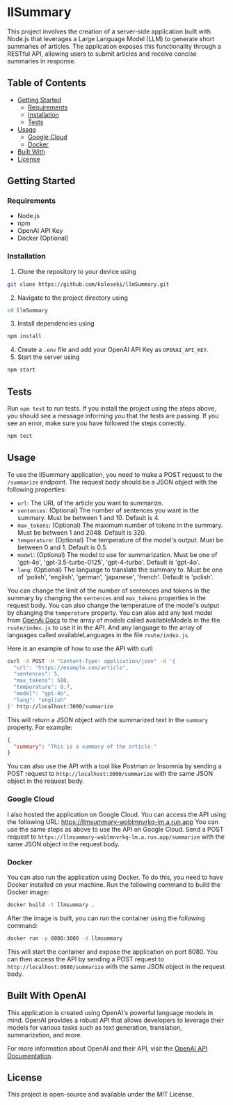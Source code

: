 # llSummary

This project involves the creation of a server-side application built with Node.js that leverages a Large Language Model (LLM) to generate short summaries of articles. The application exposes this functionality through a RESTful API, allowing users to submit articles and receive concise summaries in response.

## Table of Contents

- [Getting Started](#getting-started)
  - [Requirements](#Requirements)
  - [Installation](#installation)
  - [Tests](#tests)
- [Usage](#usage)
  - [Google Cloud](#google-cloud)
  - [Docker](#docker)
- [Built With](#built-with-openai)
- [License](#license)

## Getting Started

### Requirements

- Node.js
- npm
- OpenAI API Key
- Docker (Optional)

### Installation

1. Clone the repository to your device using 
```bash 
git clone https://github.com/koloseki/llmSummary.git
 ```
2. Navigate to the project directory using 
```bash
cd llmSummary
```
3. Install dependencies using
```bash
npm install
```
4. Create a `.env` file and add your OpenAI API Key as `OPENAI_API_KEY`. </n>
5. Start the server using
```bash
npm start
```

## Tests

Run `npm test` to run tests. If you install the project using the steps above, you should see a message informing you that the tests are passing.
If you see an error, make sure you have followed the steps correctly.

```bash
npm test
```


## Usage

To use the llSummary application, you need to make a POST request to the `/summarize` endpoint. The request body should be a JSON object with the following properties:

- `url`: The URL of the article you want to summarize.
- `sentences`: (Optional) The number of sentences you want in the summary. Must be between 1 and 10. Default is 4.
- `max_tokens`: (Optional) The maximum number of tokens in the summary. Must be between 1 and 2048. Default is 320.
- `temperature`: (Optional) The temperature of the model's output. Must be between 0 and 1. Default is 0.5.
- `model`: (Optional) The model to use for summarization. Must be one of 'gpt-4o', 'gpt-3.5-turbo-0125', 'gpt-4-turbo'. Default is 'gpt-4o'.
- `lang`: (Optional) The language to translate the summary to. Must be one of 'polish', 'english', 'german', 'japanese', 'french'. Default is 'polish'.

You can change the limit of the number of sentences and tokens in the summary by changing the `sentences` and `max_tokens` properties in the request body. You can also change the temperature of the model's output by changing the `temperature` property.
You can also add any text model from [OpenAi Docs](https://platform.openai.com/docs/models) to the array of models called availableModels in the file `route/index.js` to use it in the API.
And any language to the array of languages called availableLanguages in the file `route/index.js`.

Here is an example of how to use the API with curl:

```bash
curl -X POST -H "Content-Type: application/json" -d '{
  "url": "https://example.com/article",
  "sentences": 5,
  "max_tokens": 500,
  "temperature": 0.7,
  "model": "gpt-4o",
  "lang": "english"
}' http://localhost:3000/summarize
```
This will return a JSON object with the summarized text in the `summary` property. For example:

```json
{
  "summary": "This is a summary of the article."
}
```

You can also use the API with a tool like Postman or Insomnia by sending a POST request to `http://localhost:3000/summarize` with the same JSON object in the request body.

### Google Cloud 

I also hosted the application on Google Cloud. You can access the API using the following URL: https://llmsummary-woblmnvrkq-lm.a.run.app </n>
You can use the same steps as above to use the API on Google Cloud.
Send a POST request to `https://llmsummary-woblmnvrkq-lm.a.run.app/summarize` with the same JSON object in the request body.

### Docker

You can also run the application using Docker. To do this, you need to have Docker installed on your machine. </n>
Run the following command to build the Docker image:

```bash
docker build -t llmsummary .
```
After the image is built, you can run the container using the following command:

```bash
docker run -p 8080:3000 -d llmsummary
```
This will start the container and expose the application on port 8080. You can then access the API by sending a POST request to `http://localhost:8080/summarize` with the same JSON object in the request body.

## Built With OpenAI

This application is created using OpenAI's powerful language models in mind. OpenAI provides a robust API that allows developers to leverage their models for various tasks such as text generation, translation, summarization, and more.

For more information about OpenAI and their API, visit the [OpenAI API Documentation](https://platform.openai.com/docs/api-reference).

## License

This project is open-source and available under the MIT License.
